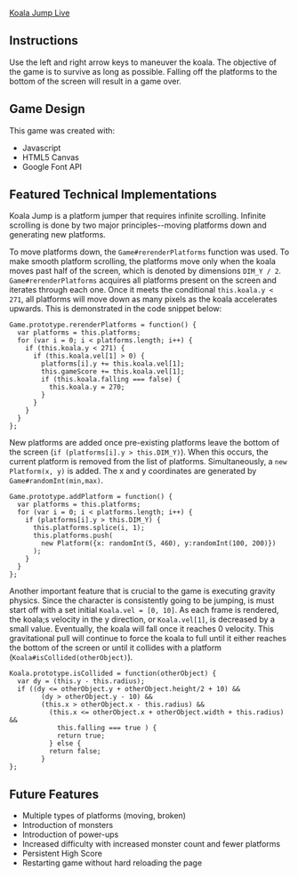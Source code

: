 [Koala Jump Live][koala-jump]

[koala-jump]: http://kasperkuo.github.io/koala-jump/

## Instructions

Use the left and right arrow keys to maneuver the koala. The objective of the game is to survive as long as possible. Falling off the platforms to the bottom of the screen will result in a game over.

## Game Design

This game was created with:

- Javascript
- HTML5 Canvas
- Google Font API

## Featured Technical Implementations

Koala Jump is a platform jumper that requires infinite scrolling. Infinite scrolling is done by two major principles--moving platforms down and generating new platforms.

To move platforms down, the `Game#rerenderPlatforms` function was used. To make smooth platform scrolling, the platforms move only when the koala moves past half of the screen, which is denoted by dimensions `DIM_Y / 2`. `Game#rerenderPlatforms` acquires all platforms present on the screen and iterates through each one. Once it meets the conditional `this.koala.y < 271`, all platforms will move down as many pixels as the koala accelerates upwards. This is demonstrated in the code snippet below:

```
Game.prototype.rerenderPlatforms = function() {
  var platforms = this.platforms;
  for (var i = 0; i < platforms.length; i++) {
    if (this.koala.y < 271) {
      if (this.koala.vel[1] > 0) {
        platforms[i].y += this.koala.vel[1];
        this.gameScore += this.koala.vel[1];
        if (this.koala.falling === false) {
          this.koala.y = 270;
        }
      }
    }
  }
};
```

New platforms are added once pre-existing platforms leave the bottom of the screen (`if (platforms[i].y > this.DIM_Y)`). When this occurs, the current platform is removed from the list of platforms. Simultaneously, a `new Platform(x, y)` is added. The x and y coordinates are generated by `Game#randomInt(min,max)`.

```
Game.prototype.addPlatform = function() {
  var platforms = this.platforms;
  for (var i = 0; i < platforms.length; i++) {
    if (platforms[i].y > this.DIM_Y) {
      this.platforms.splice(i, 1);
      this.platforms.push(
        new Platform({x: randomInt(5, 460), y:randomInt(100, 200)})
      );
    }
  }
};
```

Another important feature that is crucial to the game is executing gravity physics. Since the character is consistently going to be jumping, is must start off with a set initial `Koala.vel = [0, 10]`. As each frame is rendered, the koala;s velocity in the y direction, or `Koala.vel[1]`, is decreased by a small value. Eventually, the koala will fall once it reaches 0 velocity. This gravitational pull will continue to force the koala to full until it either reaches the bottom of the screen or until it collides with a platform (`Koala#isCollided(otherObject)`).

```
Koala.prototype.isCollided = function(otherObject) {
  var dy = (this.y - this.radius);
  if ((dy <= otherObject.y + otherObject.height/2 + 10) &&
        (dy > otherObject.y - 10) &&
        (this.x > otherObject.x - this.radius) &&
          (this.x <= otherObject.x + otherObject.width + this.radius) &&
            this.falling === true ) {
            return true;
          } else {
          return false;
        }
};
```

## Future Features

- Multiple types of platforms (moving, broken)
- Introduction of monsters
- Introduction of power-ups
- Increased difficulty with increased monster count and fewer platforms
- Persistent High Score
- Restarting game without hard reloading the page
